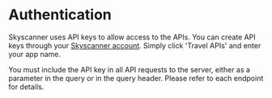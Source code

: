 # Authentication

Skyscanner uses API keys to allow access to the APIs. You can create API keys through your [Skyscanner account](http://portal.business.skyscanner.net/en-gb/accounts/login/). Simply click 'Travel APIs' and enter your app name.

You must include the API key in all API requests to the server, either as a parameter in the query or in the query header. Please refer to each endpoint for details.